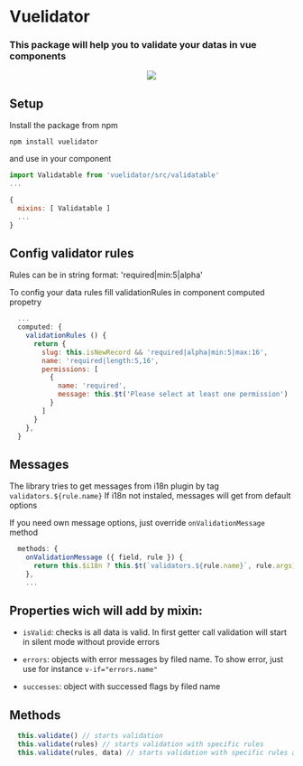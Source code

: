 # Vuelidator

### This package will help you to validate your datas in vue components

<p align="center">
  <a href="https://www.npmjs.org/package/vuetify-dialog">
    <img src="https://img.shields.io/npm/v/vuetify-dialog">
  </a>
</p>


## Setup

Install the package from npm

```npm
npm install vuelidator
```

and use in your component

```js
import Validatable from 'vuelidator/src/validatable'
...

{
  mixins: [ Validatable ]
  ...
}
```

## Config validator rules

Rules can be in string format:
'required|min:5|alpha'

To config your data rules fill validationRules in component computed propetry

```js
  ...
  computed: {
    validationRules () {
      return {
        slug: this.isNewRecord && 'required|alpha|min:5|max:16',
        name: 'required|length:5,16',
        permissions: [
          {
            name: 'required',
            message: this.$t('Please select at least one permission')
          }
        ]
      }
    },
  }
```

## Messages

The library tries to get messages from i18n plugin by tag `validators.${rule.name}`
If i18n not instaled, messages will get from default options

If you need own message options, just override `onValidationMessage` method
```js
  methods: {
    onValidationMessage ({ field, rule }) {
      return this.$i18n ? this.$t(`validators.${rule.name}`, rule.args) : rule.name
    },
    ...
```

## Properties wich will add by mixin:

 - `isValid`: checks is all data is valid. In first getter call validation will start in silent mode without provide errors

 - `errors`: objects with error messages by filed name. To show error, just use for instance `v-if="errors.name"`

 - `successes`: object with successed flags by filed name

## Methods

```js
  this.validate() // starts validation
  this.validate(rules) // starts validation with specific rules
  this.validate(rules, data) // starts validation with specific rules and data
```
